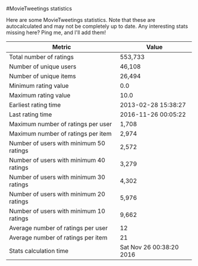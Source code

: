 #MovieTweetings statistics

Here are some MovieTweetings statistics. Note that these are autocalculated and may not be completely up to date. Any interesting stats missing here? Ping me, and I'll add them!

Metric | Value
--- | ---
Total number of ratings                 | 553,733
Number of unique users                  | 46,108
Number of unique items                  | 26,494
Minimum rating value                    | 0.0
Maximum rating value                    | 10.0
Earliest rating time                    | 2013-02-28 15:38:27
Last rating time                        | 2016-11-26 00:05:22
Maximum number of ratings per user      | 1,708
Maximum number of ratings per item      | 2,974
Number of users with minimum 50 ratings | 2,572
Number of users with minimum 40 ratings | 3,279
Number of users with minimum 30 ratings | 4,302
Number of users with minimum 20 ratings | 5,976
Number of users with minimum 10 ratings | 9,662
Average number of ratings per user      | 12
Average number of ratings per item      | 21
Stats calculation time                  | Sat Nov 26 00:38:20 2016

